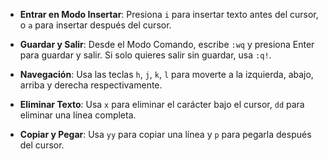 - **Entrar en Modo Insertar**: Presiona `i` para insertar texto antes del cursor, o `a` para insertar después del cursor.

- **Guardar y Salir**: Desde el Modo Comando, escribe `:wq` y presiona Enter para guardar y salir. Si solo quieres salir sin guardar, usa `:q!`.

- **Navegación**: Usa las teclas `h`, `j`, `k`, `l` para moverte a la izquierda, abajo, arriba y derecha respectivamente.

- **Eliminar Texto**: Usa `x` para eliminar el carácter bajo el cursor, `dd` para eliminar una línea completa.

- **Copiar y Pegar**: Usa `yy` para copiar una línea y `p` para pegarla después del cursor.